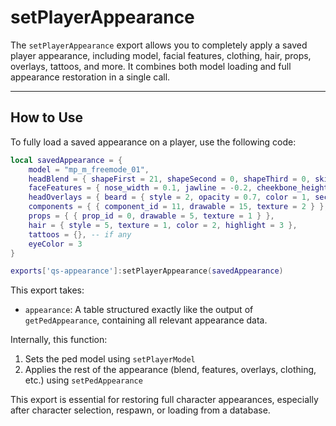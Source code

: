 # setPlayerAppearance

The `setPlayerAppearance` export allows you to completely apply a saved player appearance, including model, facial features, clothing, hair, props, overlays, tattoos, and more. It combines both model loading and full appearance restoration in a single call.

***

## How to Use

To fully load a saved appearance on a player, use the following code:

```lua
local savedAppearance = {
    model = "mp_m_freemode_01",
    headBlend = { shapeFirst = 21, shapeSecond = 0, shapeThird = 0, skinFirst = 4, skinSecond = 1, skinThird = 0, shapeMix = 0.5, skinMix = 0.5, thirdMix = 0 },
    faceFeatures = { nose_width = 0.1, jawline = -0.2, cheekbone_height = 0.3 },
    headOverlays = { beard = { style = 2, opacity = 0.7, color = 1, secondColor = 1 } },
    components = { { component_id = 11, drawable = 15, texture = 2 } },
    props = { { prop_id = 0, drawable = 5, texture = 1 } },
    hair = { style = 5, texture = 1, color = 2, highlight = 3 },
    tattoos = {}, -- if any
    eyeColor = 3
}

exports['qs-appearance']:setPlayerAppearance(savedAppearance)
```

This export takes:

* `appearance`: A table structured exactly like the output of `getPedAppearance`, containing all relevant appearance data.

Internally, this function:

1. Sets the ped model using `setPlayerModel`
2. Applies the rest of the appearance (blend, features, overlays, clothing, etc.) using `setPedAppearance`

This export is essential for restoring full character appearances, especially after character selection, respawn, or loading from a database.
